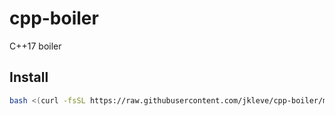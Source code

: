 # cpp-boiler
C++17 boiler

## Install
```sh
bash <(curl -fsSL https://raw.githubusercontent.com/jkleve/cpp-boiler/main/install.sh)
```
